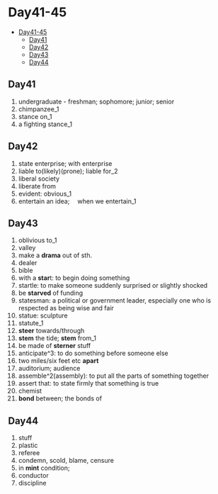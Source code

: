 # Day41-45

- [Day41-45](#day41-45)
  - [Day41](#day41)
  - [Day42](#day42)
  - [Day43](#day43)
  - [Day44](#day44)

## Day41

1. undergraduate - freshman; sophomore; junior; senior
2. chimpanzee_1
3. stance on_1
4. a fighting stance_1

## Day42

1. state enterprise; with enterprise
2. liable to(likely)(prone); liable for_2
3. liberal society
4. liberate from
5. evident: obvious_1
6. entertain an idea;  when we entertain_1

## Day43

1. oblivious to_1
2. valley
3. make a **drama** out of sth.
4. dealer
5. bible
6. with a **star**t: to begin doing something
7. startle: to make someone suddenly surprised or slightly shocked
8. be **starved** of funding
9. statesman: a political or government leader, especially one who is respected as being wise and fair
10. statue: sculpture
11. statute_1
12. **steer** towards/through
13. **stem** the tide; **stem** from_1
14. be made of **sterner** stuff
15. anticipate^3: to do something before someone else
16. two miles/six feet etc **apart**
17. auditorium; audience
18. assemble^2(assembly): to put all the parts of something together
19. assert that: to state firmly that something is true
20. chemist
21. **bond** between; the bonds of

## Day44

1. stuff
2. plastic
3. referee
4. condemn, scold, blame, censure
5. in **mint** condition;
6. conductor
7. discipline
